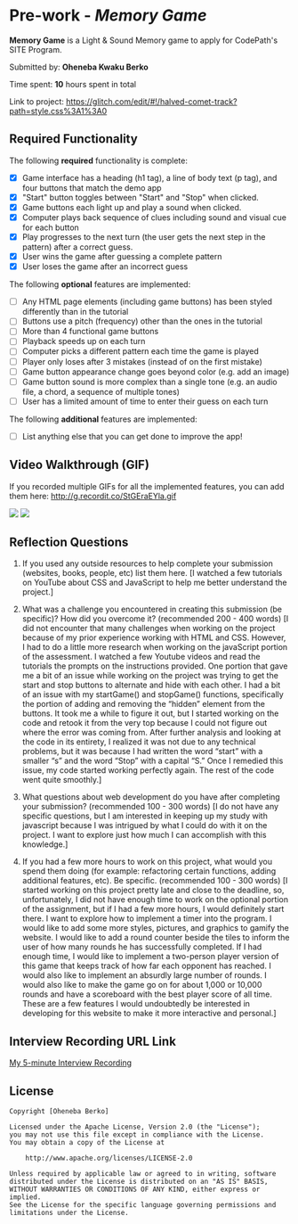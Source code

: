 # Pre-work - *Memory Game*

**Memory Game** is a Light & Sound Memory game to apply for CodePath's SITE Program. 

Submitted by: **Oheneba Kwaku Berko**

Time spent: **10** hours spent in total

Link to project: https://glitch.com/edit/#!/halved-comet-track?path=style.css%3A1%3A0

## Required Functionality

The following **required** functionality is complete:

* [X] Game interface has a heading (h1 tag), a line of body text (p tag), and four buttons that match the demo app
* [X] "Start" button toggles between "Start" and "Stop" when clicked. 
* [X] Game buttons each light up and play a sound when clicked. 
* [X] Computer plays back sequence of clues including sound and visual cue for each button
* [X] Play progresses to the next turn (the user gets the next step in the pattern) after a correct guess. 
* [X] User wins the game after guessing a complete pattern
* [X] User loses the game after an incorrect guess

The following **optional** features are implemented:

* [ ] Any HTML page elements (including game buttons) has been styled differently than in the tutorial
* [ ] Buttons use a pitch (frequency) other than the ones in the tutorial
* [ ] More than 4 functional game buttons
* [ ] Playback speeds up on each turn
* [ ] Computer picks a different pattern each time the game is played
* [ ] Player only loses after 3 mistakes (instead of on the first mistake)
* [ ] Game button appearance change goes beyond color (e.g. add an image)
* [ ] Game button sound is more complex than a single tone (e.g. an audio file, a chord, a sequence of multiple tones)
* [ ] User has a limited amount of time to enter their guess on each turn

The following **additional** features are implemented:

- [ ] List anything else that you can get done to improve the app!

## Video Walkthrough (GIF)

If you recorded multiple GIFs for all the implemented features, you can add them here:
http://g.recordit.co/StGEraEYla.gif

![](gif3-link-here)
![](gif4-link-here)

## Reflection Questions
1. If you used any outside resources to help complete your submission (websites, books, people, etc) list them here. 
[I watched a few tutorials on YouTube about CSS and JavaScript to help me better understand the project.]

2. What was a challenge you encountered in creating this submission (be specific)? How did you overcome it? (recommended 200 - 400 words) 
[I did not encounter that many challenges when working on the project because of my prior experience working with HTML and CSS.
However, I had to do a little more research when working on the javaScript portion of the assessment. 
I watched a few Youtube videos and read the tutorials the prompts on the instructions provided. 
One portion that gave me a bit of an issue while working on the project was trying to get the start and stop buttons to alternate and hide with each other. 
I had a bit of an issue with my startGame() and stopGame() functions, specifically the portion of adding and removing the “hidden” element from the buttons. 
It took me a while to figure it out, but I started working on the code and retook it from the very top because I could not figure out where the error was coming from.
 After further analysis and looking at the code in its entirety, I realized it was not due to any technical problems,
 but it was because I had written the word “start” with a smaller “s” and the word “Stop” with a capital “S.” 
Once I remedied this issue, my code started working perfectly again. The rest of the code went quite smoothly.]

3. What questions about web development do you have after completing your submission? (recommended 100 - 300 words) 
[I do not have any specific questions, but I am interested in keeping up my study with javascript because I was intrigued by 
what I could do with it on the project. I want to explore just how much I can accomplish with this knowledge.]

4. If you had a few more hours to work on this project, what would you spend them doing (for example: refactoring certain functions, adding additional features, etc). Be specific. (recommended 100 - 300 words) 
[I started working on this project pretty late and close to the deadline, so, unfortunately, I did not have enough time to work on the optional portion of the assignment,
but if I had a few more hours, I would definitely start there. I want to explore how to implement a timer into the program.
I would like to add some more styles, pictures, and graphics to gamify the website. 
I would like to add a round counter beside the tiles to inform the user of how many rounds he has successfully completed.
If I had enough time, I would like to implement a two-person player version of this game that keeps track of how far each opponent has reached.
I would also like to implement an absurdly large number of rounds.
I would also like to make the game go on for about 1,000 or 10,000 rounds and have a scoreboard with the best player score of all time.
These are a few features I would undoubtedly be interested in developing for this website to make it more interactive and personal.]



## Interview Recording URL Link

[My 5-minute Interview Recording](https://www.loom.com/share/462a0ba9746740d58fbf706d22ec504a)


## License

    Copyright [Oheneba Berko]

    Licensed under the Apache License, Version 2.0 (the "License");
    you may not use this file except in compliance with the License.
    You may obtain a copy of the License at

        http://www.apache.org/licenses/LICENSE-2.0

    Unless required by applicable law or agreed to in writing, software
    distributed under the License is distributed on an "AS IS" BASIS,
    WITHOUT WARRANTIES OR CONDITIONS OF ANY KIND, either express or implied.
    See the License for the specific language governing permissions and
    limitations under the License.
